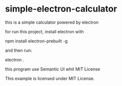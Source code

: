 # simple-electron-calculator
this is a simple calculator powered by electron

for run this project, install electron with

npm install electron-prebuilt -g

and then run:

electron .

this program use Semantic UI whit MIT License

This example is licensed under MIT License.
